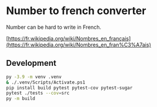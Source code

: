# Number to french converter

Number can be hard to write in French.

[https://fr.wikipedia.org/wiki/Nombres_en_français](https://fr.wikipedia.org/wiki/Nombres_en_fran%C3%A7ais)

## Development

```bash
py -3.9 -m venv .venv
& ./.venv/Scripts/Activate.ps1
pip install build pytest pytest-cov pytest-sugar
pytest ./tests --cov=src
py -m build
```
